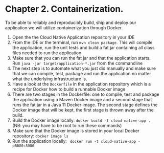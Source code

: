 # Chapter 2. Containerization.

To be able to reliably and reproducibly build, ship and deploy our application we will utilize containerization through Docker.

1. Open the the Cloud Native Application repository in your IDE
1. From the IDE or the terminal, run `mvn clean package`. This will compile the application, run the unit tests and build a fat jar containing all class files needed to run the application.
1. Make sure that you can run the fat jar and that the application starts. Run `java -jar target/application-*.jar` from the commandline
1. The next step is to automate what you just did manually and make sure that we can compile, test, package and run the application no matter what the underlying infrastructure is.
1. Have a look at the `Dockerfile` in the application repository which is a recipe for Docker how to build a runnable Docker image
1. There are two stages in the Dockerfile: one to compile, test and package the application using a Maven Docker image and a second stage that runs the fat jar in a Java 11 Docker image. The second stage defines the Docker image that will be kept, the first stage is thrown away after the build.
1. Build the Docker image locally: `docker build -t cloud-native-app .` (NB: you may have to be root to run these commands)
1. Make sure that the Docker image is stored in your local Docker repository: `docker image ls`
1. Run the application locally: ` docker run -t cloud-native-app -p8080:8080` 
